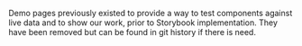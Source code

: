 Demo pages previously existed to provide a way to test components against live data and to show our work, prior to Storybook implementation. They have been removed but can be found in git history if there is need.
